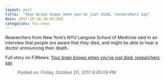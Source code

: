 ```yaml
---
layout: post
title:  "Your brain knows when you've just died, researchers say"
date: 2017-10-20 18:45:09Z
categories: fox-news
---
```


Researchers from New York’s NYU Langone School of Medicine said in an interview that people are aware that they died, and might be able to hear a doctor announcing their death.


Full story on F3News: [Your brain knows when you've just died, researchers say](http://www.f3nws.com/n/BxpAqG)

> Posted on: Friday, October 20, 2017 6:45:09 PM
